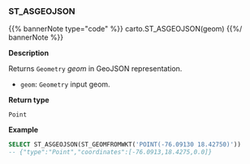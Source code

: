 ### ST_ASGEOJSON

{{% bannerNote type="code" %}}
carto.ST_ASGEOJSON(geom)
{{%/ bannerNote %}}

**Description**

Returns `Geometry` _geom_ in GeoJSON representation.

* `geom`: `Geometry` input geom.

**Return type**

`Point`

**Example**

```sql
SELECT ST_ASGEOJSON(ST_GEOMFROMWKT('POINT(-76.09130 18.42750)'))
-- {"type":"Point","coordinates":[-76.0913,18.4275,0.0]}
```